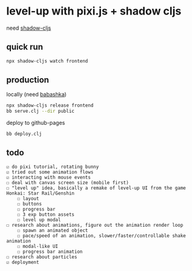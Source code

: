 # level-up with pixi.js + shadow cljs

need [shadow-cljs](https://github.com/thheller/shadow-cljs)

## quick run
```sh
npx shadow-cljs watch frontend
```

## production

locally (need [babashka](https://book.babashka.org/#_installation))
```sh
npx shadow-cljs release frontend
bb serve.clj --dir public
```

deploy to github-pages
```sh
bb deploy.clj
```

## todo

    ☑ do pixi tutorial, rotating bunny
    ☑ tried out some animation flows
    ☑ interacting with mouse events
    ☐ deal with canvas screen size (mobile first)
    ☐ "level up" idea, basically a remake of level-up UI from the game Honkai: Star Rail/Genshin
        ☐ layout
        ☐ buttons
        ☐ progress bar
        ☐ 3 exp button assets
        ☐ level up modal
    ☐ research about animations, figure out the animation render loop 
        ☐ spawn an animated object
        ☐ pace/speed of an animation, slower/faster/controllable shake animation
        ☐ modal-like UI
        ☐ progress bar animation
    ☐ research about particles
    ☑ deployment
